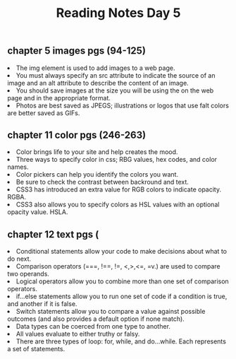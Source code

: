 <html>

<body>
    <header>
        <h1>Reading Notes Day 5</h1>
    </header>
    

 <main>
 
       
  <h2>chapter 5 images pgs (94-125)</h2>
        <li> The img element is used to add images to a web page.
        <li> You must always specify an src attribute to indicate the source of an image and an alt attribute to describe the content of an image.
        <li> You should save images at the size you will be using the on the web page and in the appropriate format.
        <li> Photos are best saved as JPEGS; illustrations or logos that use falt colors are better saved as GIFs.
            
  <h2>chapter 11 color pgs (246-263)</h2>
        <li> Color brings life to your site and help creates the mood.
        <li> Three ways to specify color in css; RBG values, hex codes, and color names.
        <li> Color pickers can help you identify the colors you want.
        <li> Be sure to check the contrast between backround and text.
        <li> CSS3 has introduced an extra value for RGB colors to indicate opacity. RGBA.
        <li> CSS3 also allows you to specify colors as HSL values with an optional opacity value. HSLA.
          
  <h2>chapter 12 text pgs ( </h2>
        <li> Conditional statements allow your code to make decisions about what to do next.
        <li> Comparison operators (===, !==, !=, <,>,<=, =v.) are used to compare two operands.
        <li> Logical operators allow you to combine more than one set of comparison operators.
        <li> if...else statements allow you to run one set of code if a condition is true, and another if it is false.
        <li> Switch statements allow you to compare a value against possible outcomes (and also provides a default option if none match).
        <li> Data types can be coerced from one type to another.
        <li> All values evaluate to either truthy or falsy.
        <li> There are three types of loop: for, while, and do...while. Each represents a set of statements.
  </p>

  </div>

  </main>
     
  </html>
